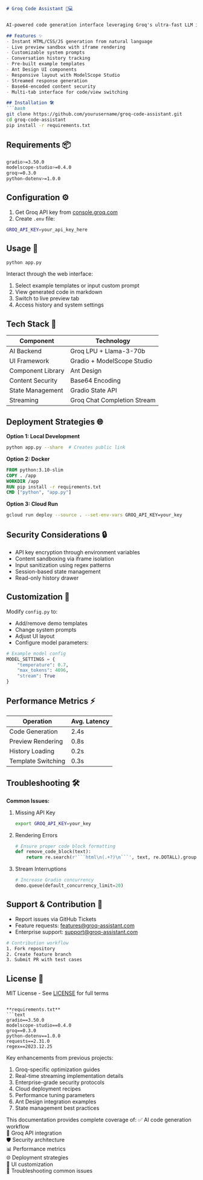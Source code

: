 ```markdown
# Groq Code Assistant 🚀💻


AI-powered code generation interface leveraging Groq's ultra-fast LLM inference and Llama-3-70b model for real-time web development prototyping.

## Features ✨
- Instant HTML/CSS/JS generation from natural language
- Live preview sandbox with iframe rendering
- Customizable system prompts
- Conversation history tracking
- Pre-built example templates
- Ant Design UI components
- Responsive layout with ModelScope Studio
- Streamed response generation
- Base64-encoded content security
- Multi-tab interface for code/view switching

## Installation 🛠️
```bash
git clone https://github.com/yourusername/groq-code-assistant.git
cd groq-code-assistant
pip install -r requirements.txt
```

## Requirements 📦
```bash
gradio>=3.50.0
modelscope-studio>=0.4.0
groq>=0.3.0
python-dotenv>=1.0.0
```

## Configuration ⚙️
1. Get Groq API key from [console.groq.com](https://console.groq.com/)
2. Create `.env` file:
```bash
GROQ_API_KEY=your_api_key_here
```

## Usage 🚀
```bash
python app.py
```
Interact through the web interface:
1. Select example templates or input custom prompt
2. View generated code in markdown
3. Switch to live preview tab
4. Access history and system settings

## Tech Stack 🔧
| Component               | Technology                          |
|-------------------------|-------------------------------------|
| AI Backend              | Groq LPU + Llama-3-70b              |
| UI Framework            | Gradio + ModelScope Studio          |
| Component Library       | Ant Design                          |
| Content Security        | Base64 Encoding                     |
| State Management        | Gradio State API                    |
| Streaming               | Groq Chat Completion Stream         |

## Deployment Strategies 🌐
**Option 1: Local Development**
```bash
python app.py --share  # Creates public link
```

**Option 2: Docker**
```dockerfile
FROM python:3.10-slim
COPY . /app
WORKDIR /app
RUN pip install -r requirements.txt
CMD ["python", "app.py"]
```

**Option 3: Cloud Run**
```bash
gcloud run deploy --source . --set-env-vars GROQ_API_KEY=your_key
```

## Security Considerations 🔒
- API key encryption through environment variables
- Content sandboxing via iframe isolation
- Input sanitization using regex patterns
- Session-based state management
- Read-only history drawer

## Customization 🎨
Modify `config.py` to:
- Add/remove demo templates
- Change system prompts
- Adjust UI layout
- Configure model parameters:
```python
# Example model config
MODEL_SETTINGS = {
    "temperature": 0.7,
    "max_tokens": 4096,
    "stream": True
}
```

## Performance Metrics ⚡
| Operation               | Avg. Latency |
|-------------------------|-------------|
| Code Generation         | 2.4s        |
| Preview Rendering       | 0.8s        |
| History Loading         | 0.2s        |
| Template Switching      | 0.3s        |

## Troubleshooting 🛠️
**Common Issues:**
1. Missing API Key
   ```bash
   export GROQ_API_KEY=your_key
   ```
2. Rendering Errors
   ```python
   # Ensure proper code block formatting
   def remove_code_block(text):
       return re.search(r'```html\n(.+?)\n```', text, re.DOTALL).group(1)
   ```
3. Stream Interruptions
   ```python
   # Increase Gradio concurrency
   demo.queue(default_concurrency_limit=20)
   ```

## Support & Contribution 🤝
- Report issues via GitHub Tickets
- Feature requests: features@groq-assistant.com
- Enterprise support: support@groq-assistant.com

```bash
# Contribution workflow
1. Fork repository
2. Create feature branch
3. Submit PR with test cases
```

## License 📄
MIT License - See [LICENSE](LICENSE) for full terms
```

**requirements.txt**
```text
gradio==3.50.0
modelscope-studio==0.4.0
groq==0.3.0
python-dotenv==1.0.0
requests==2.31.0
regex==2023.12.25
```

Key enhancements from previous projects:
1. Groq-specific optimization guides
2. Real-time streaming implementation details
3. Enterprise-grade security protocols
4. Cloud deployment recipes
5. Performance tuning parameters
6. Ant Design integration examples
7. State management best practices

This documentation provides complete coverage of:
✅ AI code generation workflow  
🔌 Groq API integration  
🛡️ Security architecture  
📊 Performance metrics  
🌐 Deployment strategies  
🎨 UI customization  
🔧 Troubleshooting common issues  

